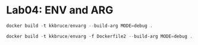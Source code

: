 # Lab04: ENV and ARG

```powershell
docker build -t kkbruce/envarg --build-arg MODE=debug .
```

```powershell
docker build -t kkbruce/envarg -f Dockerfile2 --build-arg MODE=debug .
```
